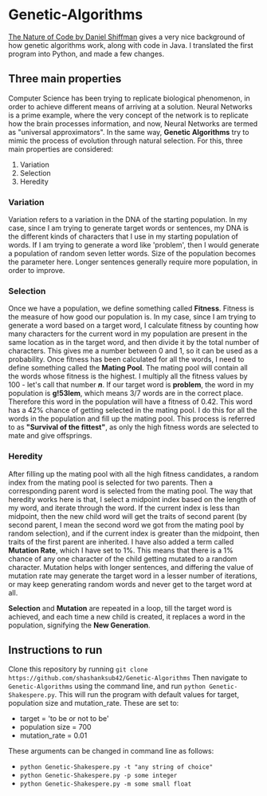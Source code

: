 # Genetic-Algorithms

[The Nature of Code by Daniel Shiffman](https://natureofcode.com/book/chapter-9-the-evolution-of-code/) gives a very nice background of how genetic algorithms work, along with code in Java. I translated the first program into Python, and made a few changes. 

## Three main properties
Computer Science has been trying to replicate biological phenomenon, in order to achieve different means of arriving at a solution. Neural Networks is a prime example, where the very concept of the network is to replicate how the brain processes information, and now, Neural Networks are termed as "universal approximators". In the same way, **Genetic Algorithms** try to mimic the process of evolution through natural selection. For this, three main properties are considered:
1. Variation
2. Selection
3. Heredity

### Variation
Variation refers to a variation in the DNA of the starting population. In my case, since I am trying to generate target words or sentences, my DNA is the different kinds of characters that I use in my starting population of words. If I am trying to generate a word like 'problem', then I would generate a population of random seven letter words. Size of the population becomes the parameter here. Longer sentences generally require more population, in order to improve. 

### Selection
Once we have a population, we define something called **Fitness**. Fitness is the measure of how good our population is. In my case, since I am trying to generate a word based on a target word, I calculate fitness by counting how many characters for the current word in my population are present in the same location as in the target word, and then divide it by the total number of characters. This gives me a number between 0 and 1, so it can be used as a probability. Once fitness has been calculated for all the words, I need to define something called the **Mating Pool**. The mating pool will contain all the words whose fitness is the highest. I multiply all the fitness values by 100 - let's call that number ***n***. If our target word is **problem**, the word in my population is **g!53lem**, which means 3/7 words are in the correct place. Therefore this word in the population will have a fitness of 0.42. This word has a 42% chance of getting selected in the mating pool. I do this for all the words in the population and fill up the mating pool. This process is referred to as **"Survival of the fittest"**, as only the high fitness words are selected to mate and give offsprings. 

### Heredity
After filling up the mating pool with all the high fitness candidates, a random index from the mating pool is selected for two parents. Then a corresponding parent word is selected from the mating pool. The way that heredity works here is that, I select a midpoint index based on the length of my word, and iterate through the word. If the current index is less than midpoint, then the new child word will get the traits of second parent (by second parent, I mean the second word we got from the mating pool by random selection), and if the current index is greater than the midpoint, then traits of the first parent are inherited. I have also added a term called **Mutation Rate**, which I have set to 1%. This means that there is a 1% chance of any one character of the child getting mutated to a random character. Mutation helps with longer sentences, and differing the value of mutation rate may generate the target word in a lesser number of iterations, or may keep generating random words and never get to the target word at all. 


**Selection** and **Mutation** are repeated in a loop, till the target word is achieved, and each time a new child is created, it replaces a word in the population, signifying the **New Generation**. 


## Instructions to run
Clone this repository by running `git clone https://github.com/shashanksub42/Genetic-Algorithms`
Then navigate to `Genetic-Algorithms` using the command line, and run `python Genetic-Shakespere.py`. This will run the program with default values for target, population size and mutation_rate. These are set to:
* target = 'to be or not to be'
* population size = 700
* mutation_rate = 0.01

These arguments can be changed in command line as follows:
* `python Genetic-Shakespere.py -t "any string of choice"`
* `python Genetic-Shakespere.py -p some integer`
* `python Genetic-Shakespere.py -m some small float`  
